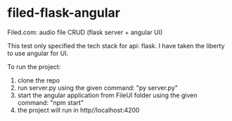 # filed-flask-angular
Filed.com: audio file CRUD (flask server + angular UI) 

This test only specified the tech stack for api: flask. I have taken the liberty to use angular for UI.

To run the project:
1. clone the repo
2. run server.py using the given command: "py server.py"
3. start the angular application from FileUI folder using the given command: "npm start"
4. the project will run in http//localhost:4200
